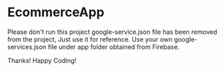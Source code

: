 # EcommerceApp


Please don't run this project google-service.json file has been removed from the project, Just use it for reference.
Use your own google-services.json file under app folder obtained from Firebase.

Thanks! Happy Coding!
